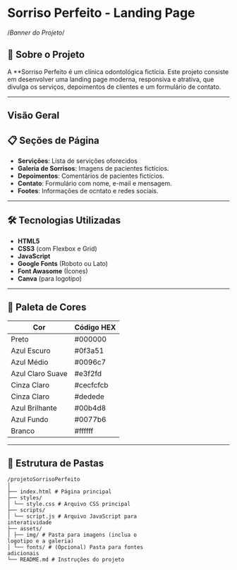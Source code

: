 # Sorriso Perfeito - Landing Page

/*Banner do Projeto*/

## 📌 Sobre o Projeto

A **Sorriso Perfeito é um clínica odontológica fictícia. Este projeto consiste em desenvolver uma landing page moderna, responsiva e atrativa, que divulga os serviços, depoimentos de clientes e um formulário de contato.

---

## Visão Geral


## 📋 Seções de Página

- **Servições**: Lista de servições oforecidos
- **Galeria de Sorrisos**: Imagens de pacientes fictícios.
- **Depoimentos**: Comentários de pacientes fictícios.
- **Contato**: Formulário com nome, e-mail e mensagem.
- **Footes**: Informações de ocntato e redes sociais.


---


## 🛠 Tecnologias Utilizadas

- **HTML5**
- **CSS3** (com Flexbox e Grid)
- **JavaScript**
- **Google Fonts** (Roboto ou Lato)
- **Font Awasome** (Ícones)
- **Canva** (para logotipo)

---

## 🎨 Paleta de Cores

| Cor             | Código HEX   |
|-----------------|--------------|
| Preto           | #000000    |
| Azul Escuro     | #0f3a51    |
| Azul Médio      | #0096c7    |
| Azul Claro Suave| #e3f2fd    |
| Cinza Claro     | #cecfcfcb  |
| Cinza Claro     | #dedede    |
| Azul Brilhante  | #00b4d8    |
| Azul Fundo      | #0077b6    |
| Branco          | #ffffff    |

---

## 📁 Estrutura de Pastas

```plaintext
/projetoSorrisoPerfeito
│
├── index.html # Página principal
├── styles/
│ └── style.css # Arquivo CSS principal
├── scripts/
│ └── script.js # Arquivo JavaScript para
interatividade
├── assets/
│ ├── img/ # Pasta para imagens (inclua o
logotipo e a galeria)
│ └── fonts/ # (Opcional) Pasta para fontes
adicionais
└── README.md # Instruções do projeto